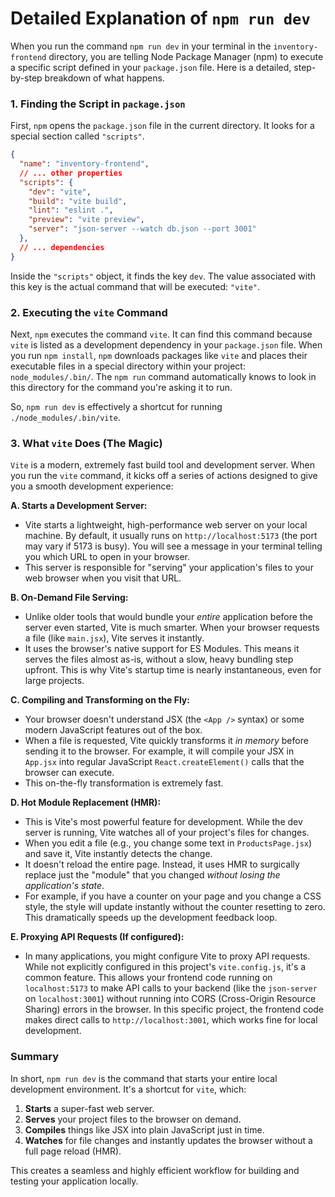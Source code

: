# Detailed Explanation of `npm run dev`

When you run the command `npm run dev` in your terminal in the `inventory-frontend` directory, you are telling Node Package Manager (npm) to execute a specific script defined in your `package.json` file. Here is a detailed, step-by-step breakdown of what happens.

### 1. Finding the Script in `package.json`

First, `npm` opens the `package.json` file in the current directory. It looks for a special section called `"scripts"`.

```json
{
  "name": "inventory-frontend",
  // ... other properties
  "scripts": {
    "dev": "vite",
    "build": "vite build",
    "lint": "eslint .",
    "preview": "vite preview",
    "server": "json-server --watch db.json --port 3001"
  },
  // ... dependencies
}
```

Inside the `"scripts"` object, it finds the key `dev`. The value associated with this key is the actual command that will be executed: `"vite"`.

### 2. Executing the `vite` Command

Next, `npm` executes the command `vite`. It can find this command because `vite` is listed as a development dependency in your `package.json` file. When you run `npm install`, `npm` downloads packages like `vite` and places their executable files in a special directory within your project: `node_modules/.bin/`. The `npm run` command automatically knows to look in this directory for the command you're asking it to run.

So, `npm run dev` is effectively a shortcut for running `./node_modules/.bin/vite`.

### 3. What `vite` Does (The Magic)

`Vite` is a modern, extremely fast build tool and development server. When you run the `vite` command, it kicks off a series of actions designed to give you a smooth development experience:

**A. Starts a Development Server:**
*   Vite starts a lightweight, high-performance web server on your local machine. By default, it usually runs on `http://localhost:5173` (the port may vary if 5173 is busy). You will see a message in your terminal telling you which URL to open in your browser.
*   This server is responsible for "serving" your application's files to your web browser when you visit that URL.

**B. On-Demand File Serving:**
*   Unlike older tools that would bundle your *entire* application before the server even started, Vite is much smarter. When your browser requests a file (like `main.jsx`), Vite serves it instantly.
*   It uses the browser's native support for ES Modules. This means it serves the files almost as-is, without a slow, heavy bundling step upfront. This is why Vite's startup time is nearly instantaneous, even for large projects.

**C. Compiling and Transforming on the Fly:**
*   Your browser doesn't understand JSX (the `<App />` syntax) or some modern JavaScript features out of the box.
*   When a file is requested, Vite quickly transforms it *in memory* before sending it to the browser. For example, it will compile your JSX in `App.jsx` into regular JavaScript `React.createElement()` calls that the browser can execute.
*   This on-the-fly transformation is extremely fast.

**D. Hot Module Replacement (HMR):**
*   This is Vite's most powerful feature for development. While the dev server is running, Vite watches all of your project's files for changes.
*   When you edit a file (e.g., you change some text in `ProductsPage.jsx`) and save it, Vite instantly detects the change.
*   It doesn't reload the entire page. Instead, it uses HMR to surgically replace just the "module" that you changed *without losing the application's state*.
*   For example, if you have a counter on your page and you change a CSS style, the style will update instantly without the counter resetting to zero. This dramatically speeds up the development feedback loop.

**E. Proxying API Requests (If configured):**
*   In many applications, you might configure Vite to proxy API requests. While not explicitly configured in this project's `vite.config.js`, it's a common feature. This allows your frontend code running on `localhost:5173` to make API calls to your backend (like the `json-server` on `localhost:3001`) without running into CORS (Cross-Origin Resource Sharing) errors in the browser. In this specific project, the frontend code makes direct calls to `http://localhost:3001`, which works fine for local development.

### Summary

In short, `npm run dev` is the command that starts your entire local development environment. It's a shortcut for `vite`, which:

1.  **Starts** a super-fast web server.
2.  **Serves** your project files to the browser on demand.
3.  **Compiles** things like JSX into plain JavaScript just in time.
4.  **Watches** for file changes and instantly updates the browser without a full page reload (HMR).

This creates a seamless and highly efficient workflow for building and testing your application locally.
